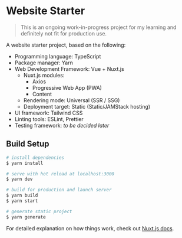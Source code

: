 # Website Starter

> This is an ongoing work-in-progress project for my learning and definitely not fit for production use.

A website starter project, based on the following:

- Programming language: TypeScript
- Package manager: Yarn
- Web Development Framework: Vue + Nuxt.js
  - Nuxt.js modules:
    - Axios
    - Progressive Web App (PWA)
    - Content
  - Rendering mode: Universal (SSR / SSG)
  - Deployment target: Static (Static/JAMStack hosting)
- UI framework: Tailwind CSS
- Linting tools: ESLint, Prettier
- Testing framework: _to be decided later_


## Build Setup

```bash
# install dependencies
$ yarn install

# serve with hot reload at localhost:3000
$ yarn dev

# build for production and launch server
$ yarn build
$ yarn start

# generate static project
$ yarn generate
```

For detailed explanation on how things work, check out [Nuxt.js docs](https://nuxtjs.org).
